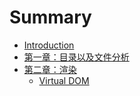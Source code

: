 # Summary

* [Introduction](README.md)
* [第一章：目录以及文件分析](di_yi_zhang_ff1a_mu_lu_yi_ji_wen_jian_fen_xi.md)
* [第二章：渲染](di_er_zhang_ff1a_xuan_ran.md)
   * [Virtual DOM](virtual_dom.md)

